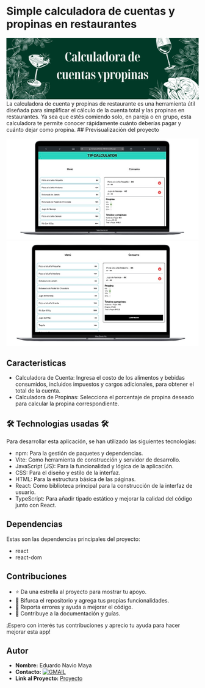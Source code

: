 # Simple calculadora de cuentas y propinas en restaurantes
<img src="https://github.com/naviotech/tipRestaurant/blob/main/Banner.png">
La calculadora de cuenta y propinas de restaurante es una herramienta útil diseñada para simplificar el cálculo de la cuenta total y las propinas en restaurantes. Ya sea que estés comiendo solo, en pareja o en grupo, esta calculadora te permite conocer rápidamente cuánto deberías pagar y cuánto dejar como propina.
## Previsualización del proyecto
<p display="flex" align="center">
  <img src="https://github.com/naviotech/tipRestaurant/blob/main/capt2.png" >
  <img src="https://github.com/naviotech/tipRestaurant/blob/main/capt1.png">
</p>


## Caracteristicas

- Calculadora de Cuenta: Ingresa el costo de los alimentos y bebidas consumidos, incluidos impuestos y cargos adicionales, para obtener el total de la cuenta.
- Calculadora de Propinas: Selecciona el porcentaje de propina deseado para calcular la propina correspondiente.


## 🛠️ Technologias usadas 🛠️

Para desarrollar esta aplicación, se han utilizado las siguientes tecnologías:

- npm: Para la gestión de paquetes y dependencias.
- Vite: Como herramienta de construcción y servidor de desarrollo.
- JavaScript (JS): Para la funcionalidad y lógica de la aplicación.
- CSS: Para el diseño y estilo de la interfaz.
- HTML: Para la estructura básica de las páginas.
- React: Como biblioteca principal para la construcción de la interfaz de usuario.
- TypeScript: Para añadir tipado estático y mejorar la calidad del código junto con React.
  
## Dependencias

Estas son las dependencias principales del proyecto:

- react
- react-dom

  
## Contribuciones

- ⭐ Da una estrella al proyecto para mostrar tu apoyo.
- 🚀 Bifurca el repositorio y agrega tus propias funcionalidades.
- 🐛 Reporta errores y ayuda a mejorar el código.
- 📝 Contribuye a la documentación y guías.
  
¡Espero con interés tus contribuciones y aprecio tu ayuda para hacer mejorar esta app!


## Autor

- **Nombre:** Eduardo Navio Maya
- **Contacto:** [![GMAIL](https://img.shields.io/badge/naviomaya%40gmail.com%20-%20%20DISCORD?style=social&logo=GMAIL&labelColor=black&color=white)](mailto:naviomaya@gmail.com)
- **Link al Proyecto:** [Proyecto](https://tip-calculator-naviotech.netlify.app/)




